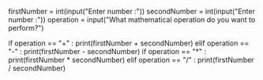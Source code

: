 firstNumber = int(input("Enter number :"))
secondNumber = int(input("Enter number :"))
operation = input("What mathematical operation do you want to perform?")

if operation == "+" :
    print(firstNumber + secondNumber)
elif operation == "-" :
    print(firstNumber - secondNumber)
if operation == "*" :
    print(firstNumber * secondNumber)
elif operation == "/" :
    print(firstNumber / secondNumber)
